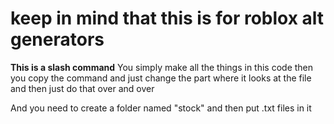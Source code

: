# keep in mind that this is for roblox alt generators
**This is a slash command**
You simply make all the things in this code then you copy the command and just change the part where it looks at the file and then just do that over and over

And you need to create a folder named "stock" and then put .txt files in it
